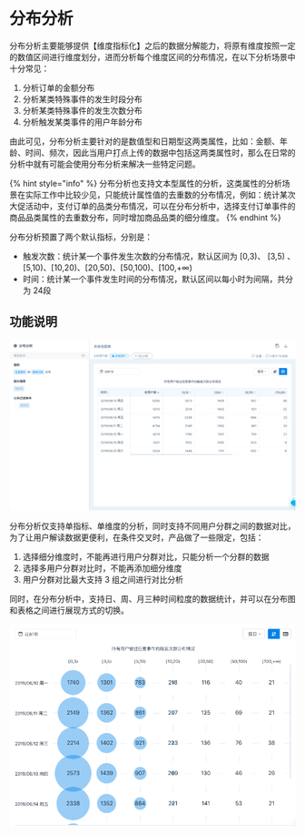 # 分布分析

分布分析主要能够提供【维度指标化】之后的数据分解能力，将原有维度按照一定的数值区间进行维度划分，进而分析每个维度区间的分布情况，在以下分析场景中十分常见：

1. 分析订单的金额分布
2. 分析某类特殊事件的发生时段分布
3. 分析某类特殊事件的发生次数分布
4. 分析触发某类事件的用户年龄分布

由此可见，分布分析主要针对的是数值型和日期型这两类属性，比如：金额、年龄、时间、频次，因此当用户打点上传的数据中包括这两类属性时，那么在日常的分析中就有可能会使用分布分析来解决一些特定问题。

{% hint style="info" %}
分布分析也支持文本型属性的分析，这类属性的分析场景在实际工作中比较少见，只能统计属性值的去重数的分布情况，例如：统计某次大促活动中，支付订单的品类分布情况，可以在分布分析中，选择支付订单事件的商品品类属性的去重数分布，同时增加商品品类的细分维度。
{% endhint %}

分布分析预置了两个默认指标，分别是：

* 触发次数：统计某一个事件发生次数的分布情况，默认区间为 \[0,3\)、 \[3,5\) 、\[5,10\)、\[10,20\)、\[20,50\)、\[50,100\)、\[100,+∞\)
* 时间：统计某一个事件发生时间的分布情况，默认区间以每小时为间隔，共分为 24段

## 功能说明

![&#x5206;&#x6790;-&#x5206;&#x5E03;&#x5206;&#x6790;](../../.gitbook/assets/image%20%288%29.png)

分布分析仅支持单指标、单维度的分析，同时支持不同用户分群之间的数据对比，为了让用户解读数据更便利，在条件交叉时，产品做了一些限定，包括：

1. 选择细分维度时，不能再进行用户分群对比，只能分析一个分群的数据
2. 选择多用户分群对比时，不能再添加细分维度
3. 用户分群对比最大支持 3 组之间进行对比分析

同时，在分布分析中，支持日、周、月三种时间粒度的数据统计，并可以在分布图和表格之间进行展现方式的切换。

![&#x5206;&#x5E03;&#x5206;&#x6790;-&#x5206;&#x5E03;&#x56FE;](../../.gitbook/assets/image%20%2819%29.png)



